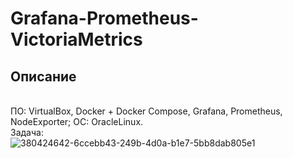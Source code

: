 # Grafana-Prometheus-VictoriaMetrics
## Описание
<br>ПО: VirtualBox, Docker + Docker Compose, Grafana, Prometheus, NodeExporter; ОС: OracleLinux.
<br>Задача:
<br>![380424642-6ccebb43-249b-4d0a-b1e7-5bb8dab805e1](https://github.com/user-attachments/assets/5e4c8f1d-8e96-485a-b57b-6ff2a452693a)

